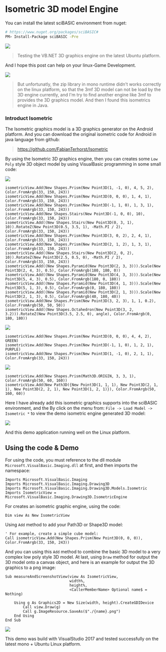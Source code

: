 # Isometric 3D model Engine

You can install the latest sciBASIC environment from nuget:

```bash
# https://www.nuget.org/packages/sciBASIC#
PM> Install-Package sciBASIC -Pre
```

![](../isometric/images/linux-3D-test.png)
> Testing the VB.NET 3D graphics engine on the latest Ubuntu platform.

And I hope this post can help on your linux-Game Development.


![](../isometric/images/mono-zip-errors.png)
> But unfortunatly, the zip library in mono runtime didn't works correctly on the linux platform, so that the 3mf 3D model can not be load by the 3D engine currently, and I'm try to find another engine like 3mf to provides the 3D graphics model. And then I found this isometrics engine in Java.

### Introduct Isometric

The Isometric graphics model is a 3D graphics generator on the Android platform. And you can download the original isometric code for Android in java language from github:

> https://github.com/FabianTerhorst/Isometric

By using the Isometric 3D graphics engine, then you can creates some ``Low Poly`` style 3D object model by using VisualBasic programming in some small code:

![](./images/doScreenshotThree.png)

```vbnet
isometricView.Add(New Shapes.Prism(New Point3D(1, -1, 0), 4, 5, 2), Color.FromArgb(33, 150, 243))
isometricView.Add(New Shapes.Prism(New Point3D(0, 0, 0), 1, 4, 1), Color.FromArgb(33, 150, 243))
isometricView.Add(New Shapes.Prism(New Point3D(-1, 1, 0), 1, 3, 1), Color.FromArgb(33, 150, 243))
isometricView.Add(New Shapes.Stairs(New Point3D(-1, 0, 0), 10), Color.FromArgb(33, 150, 243))
isometricView.Add((New Shapes.Stairs(New Point3D(0, 3, 1), 10)).RotateZ(New Point3D(0.5, 3.5, 1), -Math.PI / 2), Color.FromArgb(33, 150, 243))
isometricView.Add(New Shapes.Prism(New Point3D(3, 0, 2), 2, 4, 1), Color.FromArgb(33, 150, 243))
isometricView.Add(New Shapes.Prism(New Point3D(2, 1, 2), 1, 3, 1), Color.FromArgb(33, 150, 243))
isometricView.Add((New Shapes.Stairs(New Point3D(2, 0, 2), 10)).RotateZ(New Point3D(2.5, 0.5, 0), -Math.PI / 2), Color.FromArgb(33, 150, 243))
isometricView.Add((New Shapes.Pyramid(New Point3D(2, 3, 3))).Scale(New Point3D(2, 4, 3), 0.5), Color.FromArgb(180, 180, 0))
isometricView.Add((New Shapes.Pyramid(New Point3D(4, 3, 3))).Scale(New Point3D(5, 4, 3), 0.5), Color.FromArgb(180, 0, 180))
isometricView.Add((New Shapes.Pyramid(New Point3D(4, 1, 3))).Scale(New Point3D(5, 1, 3), 0.5), Color.FromArgb(0, 180, 180))
isometricView.Add((New Shapes.Pyramid(New Point3D(2, 1, 3))).Scale(New Point3D(2, 1, 3), 0.5), Color.FromArgb(40, 180, 40))
isometricView.Add(New Shapes.Prism(New Point3D(3, 2, 3), 1, 1, 0.2), Color.FromArgb(50, 50, 50))
isometricView.Add((New Shapes.Octahedron(New Point3D(3, 2, 3.2))).RotateZ(New Point3D(3.5, 2.5, 0), angle), Color.FromArgb(0, 180, 180))
```

![](./images/doScreenshotTwo.png)

```vbnet
isometricView.Add(New Shapes.Prism(New Point3D(0, 0, 0), 4, 4, 2), GREEN)
isometricView.Add(New Shapes.Prism(New Point3D(-1, 1, 0), 1, 2, 1), PURPLE)
isometricView.Add(New Shapes.Prism(New Point3D(1, -1, 0), 2, 1, 1), Color.FromArgb(33, 150, 243))
```

![](./images/doScreenshotPath3D.png)

```vbnet
isometricView.Add(New Shapes.Prism(Math3D.ORIGIN, 3, 3, 1), Color.FromArgb(50, 60, 160))
isometricView.Add(New Path3D({New Point3D(1, 1, 1), New Point3D(2, 1, 1), New Point3D(2, 2, 1), New Point3D(1, 2, 1)}), Color.FromArgb(50, 160, 60))
```

Here I have already add this isometric graphics supports into the sciBASIC environment, and the 
By click on the menu from: ``File -> Load Model -> Isometric *`` to view the demo isometric engine generated 3D model:

![](../isometric/images/isometric-model-test.png)

And this demo application running well on the Linux platform.

## Using the code & Demo

For using the code, you must reference to the dll module ``Microsoft.VisualBasic.Imaging.dll`` at first, and then imports the namespace:

```vbnet
Imports Microsoft.VisualBasic.Imaging
Imports Microsoft.VisualBasic.Imaging.Drawing3D
Imports Microsoft.VisualBasic.Imaging.Drawing3D.Models.Isometric
Imports IsometricView = Microsoft.VisualBasic.Imaging.Drawing3D.IsometricEngine
```

For creates an isometric graphic engine, using the code:

```vbnet
Dim view As New IsometricView
```

Using ``Add`` method to add your Path3D or Shape3D model:

```vbnet
' For example, create a simple cube model:
Call isometricView.Add(New Shapes.Prism(New Point3D(0, 0, 0)), Color.FromArgb(33, 150, 243))
```

And you can using this ``Add`` method to combine the basic 3D model to a very complex low poly style 3D model. At last, using ``Draw`` method for output the 3D model onto a canvas object, and here is an example for output the 3D graphics to a png image:

```vbnet
Sub measureAndScreenshotView(view As IsometricView,
                             width%,
                             height%,
                             <CallerMemberName> Optional name$ = Nothing)

    Using g As Graphics2D = New Size(width, height).CreateGDIDevice
        Call view.Draw(g)
        Call g.ImageResource.SaveAs($"./{name}.png")
    End Using
End Sub
```

![](./images/doScreenshotOne.png)

This demo was build with VisualStudio 2017 and tested successfully on the latest mono + Ubuntu Linux platform.
